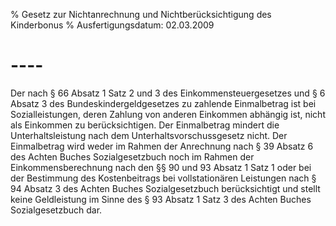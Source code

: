 % Gesetz zur Nichtanrechnung und Nichtberücksichtigung des Kinderbonus
% Ausfertigungsdatum: 02.03.2009
 
# ----

Der nach § 66 Absatz 1 Satz 2 und 3 des Einkommensteuergesetzes und § 6 Absatz 3 des Bundeskindergeldgesetzes zu zahlende Einmalbetrag ist bei Sozialleistungen, deren Zahlung von anderen Einkommen abhängig ist, nicht als Einkommen zu berücksichtigen. Der Einmalbetrag mindert die Unterhaltsleistung nach dem Unterhaltsvorschussgesetz nicht. Der Einmalbetrag wird weder im Rahmen der Anrechnung nach § 39 Absatz 6 des Achten Buches Sozialgesetzbuch noch im Rahmen der Einkommensberechnung nach den §§ 90 und 93 Absatz 1 Satz 1 oder bei der Bestimmung des Kostenbeitrags bei vollstationären Leistungen nach § 94 Absatz 3 des Achten Buches Sozialgesetzbuch berücksichtigt und stellt keine Geldleistung im Sinne des § 93 Absatz 1 Satz 3 des Achten Buches Sozialgesetzbuch dar.
